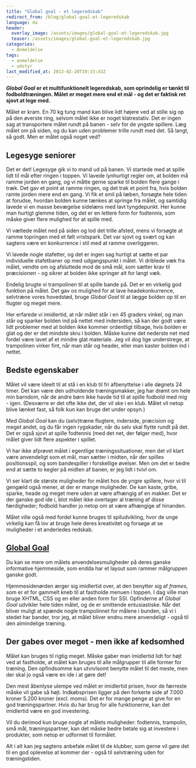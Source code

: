 ```yaml
---
title: "Global goal - et legeredskab"
redirect_from: /blog/global-goal-et-legeredskab
language: da
header:
  overlay_image: /assets/images/global-goal-et-legeredskab.jpg
  teaser: /assets/images/global-goal-et-legeredskab.jpg
categories:
  - Anmeldelse
tags:
  - anmeldelse
  - udstyr
last_modified_at: 2013-02-20T10:33:43Z
---
```


**_Global Goal_ er et multifunktionelt legeredskab, som oprindelig er tænkt til fodboldtræningen. Målet er meget mere end et mål - og det er faktisk ret sjovt at lege med.**

Målet er kram. En 70 kg tung mand kan blive lidt højere ved at stille sig op på den øverste ring, selvom målet ikke er noget klatrestativ. Det er ingen sag at transportere målet rundt på banen - selv for de yngste spillere. Læg målet om på siden, og du kan uden problemer trille rundt med det. Så langt, så godt. Men er målet også noget ved?

## Legesyge seniorer

Det er det! Legesyge gik vi to mand ud på banen. Vi startede med at spille lidt til mål efter ringen i toppen. Vi lavede lynhurtigt regler om, at bolden må ramme jorden en gang, og vi måtte gerne sparke til bolden flere gange i træk. Det gav et point at ramme ringen, og det trak et point fra, hvis bolden ramte jorden mere end en gang. Vi fik et smil på læben, forsøgte hele tiden at forudse, hvordan bolden kunne tænkes at springe fra målet, og samtidig lavede vi en masse bevægelse sidelæns med lavt tyngdepunkt. Her kunne man hurtigt glemme tiden, og det er en lettere form for fodtennis, som måske giver flere mulighed for at spille med.

Vi væltede målet ned på siden og lod det trille afsted, mens vi forsøgte at ramme topringen med et følt vristspark. Det var sjovt og svært og kan sagtens være en konkurrence i stil med at ramme overliggeren.

Vi lavede nogle stafetter, og det er ingen sag hurtigt at sætte et par individuelle stafetbaner op med udgangspunkt i målet. Vi driblede væk fra målet, vendte om og afsluttede mod de små mål, som sætter krav til præcisionen - og sikrer at bolden ikke springer alt for langt væk.

Endelig brugte vi trampolinen til at spille bande på. Det er en virkelig god funktion på målet. Det gav os mulighed for at lave headekonkurrence, selvtræne vores hovedstød, bruge _Global Goal_ til at lægge bolden op til en flugter og meget mere.

Her erfarede vi imidlertid, at når målet står i en 45 graders vinkel, og man står og sparker bolden ind på nettet med indersiden, så kan der godt være lidt problemer med at bolden ikke kommer ordentligt tilbage, hvis bolden er glat og der er det mindste skru i bolden. Måske kunne det nederste net med fordel være lavet af et mindre glat materiale. Jeg vil dog lige understrege, at trampolinen virker fint, når man står og header, eller man kaster bolden ind i nettet.

## Bedste egenskaber

Målet vil være ideelt til at stå i en klub til fri afbenyttelse i alle døgnets 24 timer. Det kan være den udholdende træningsmakker, jeg har drømt om hele min barndom, når de andre børn ikke havde tid til at spille fodbold med mig - igen. (Desværre er det ofte ikke det, der vil ske i en klub. Målet vil netop blive lænket fast, så folk kun kan bruge det under opsyn.)

Med _Global Goal_ kan du (selv)træne flugtere, inderside, præcision og meget andet, og du får ingen rygskader, når du selv skal flytte rundt på det. Det er også sjovt at spille fodtennis (med det net, der følger med), hvor målet giver lidt flere aspekter i spillet.

Vi har ikke afprøvet målet i egentlige træningssituationer, men det vil klart være anvendeligt som et mål, man sætter i midten, når der spilles positionsspil, og som bandespiller i forskellige øvelser. Men om det er bedre end at sætte to kegler på midten af banen, er jeg lidt i tvivl om.

Vi ser klart de største muligheder for målet hos de yngre spillere, hvor vi til gengæld også mener, at der er mange muligheder. De kan kaste, gribe, sparke, heade og meget mere uden at være afhængig af en makker. Det er der ganske god ide i, blot målet ikke overtager al træning af disse færdigheder; fodbold handler jo netop om at være afhængige af hinanden.

Målet ville også med fordel kunne bruges til spiludvikling, hvor de unge virkelig kan få lov at bruge hele deres kreativitet og forsøge at se muligheder i et anderledes redskab.

## [Global Goal](https://www.manager-shoppen.dk/shop/151-fodboldtraening-og-leg/2562-global-goal---model-new-home/)

Du kan se mere om målets anvendelsesmuligheder på deres ganske informative hjemmeside, som endda har et layout som rammer målgruppen ganske godt.

Hjemmesidenørden ærger sig imidlertid over, at den benytter sig af _frames_, som er et for gammelt kneb til at fastholde menuen i toppen. I dag ville man bruge XHTML, CSS og en eller anden form for SSI. Opfinderne af _Global Goal_ udvikler hele tiden målet, og de er smittende entusiastiske. Når det bliver muligt at spænde nogle trampolinnet for målene i bunden, så vi i stedet har bander, tror jeg, at målet bliver endnu mere anvendeligt - også til den almindelige træning.

## Der gabes over meget - men ikke af kedsomhed

Målet kan bruges til rigtig meget. Måske gaber man imidlertid lidt for højt ved at fastholde, at målet kan bruges til alle målgrupper til alle former for træning. Den opfindsomme kan utvivlsomt benytte målet til det meste, men der skal jo også være en ide i at gøre det!

Den mest åbenlyse ulempe ved målet er imidlertid prisen, hvor de færreste måske vil gabe så højt. Indkøbsprisen ligger på den forkerte side af 7.000 kroner 5.200 kroner (excl. moms). Det er for mange penge at give for en god træningspartner. Hvis du har brug for alle funktionerne, kan det imidlertid være en god investering.

Vil du derimod kun bruge nogle af målets muligheder: fodtennis, trampolin, små mål, træningspartner, kan det måske bedre betale sig at investere i produkter, som netop er udformet til formålet.

Alt i alt kan jeg sagtens anbefale målet til de klubber, som gerne vil gøre det til en god oplevelse at kommer der - også til selvtræning uden for træningstiden.
